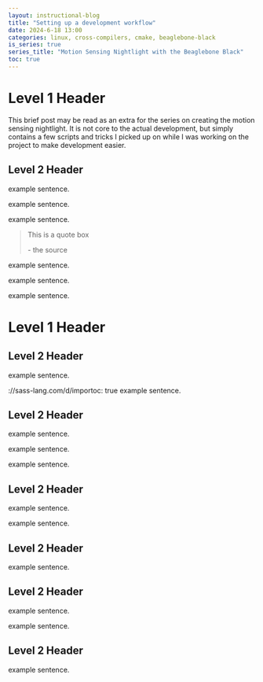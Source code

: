 ```yaml
---
layout: instructional-blog
title: "Setting up a development workflow"
date: 2024-6-18 13:00
categories: linux, cross-compilers, cmake, beaglebone-black
is_series: true
series_title: "Motion Sensing Nightlight with the Beaglebone Black"
toc: true
---
```


# Level 1 Header

This brief post may be read as an extra for the series on creating the motion sensing nightlight. It is not core to the actual development, but simply contains a few scripts and tricks I picked up on while I was working on the project to make development easier.

## Level 2 Header
example sentence.

example sentence.

example sentence.

> This is a quote box
>
> \- the source

example sentence.

example sentence.

example sentence.


# Level 1 Header

## Level 2 Header

example sentence.

://sass-lang.com/d/importoc: true
example sentence.
## Level 2 Header
example sentence.

example sentence.

example sentence.
## Level 2 Header
example sentence.

example sentence.
## Level 2 Header
example sentence.
## Level 2 Header
example sentence.

example sentence.
## Level 2 Header
example sentence.
